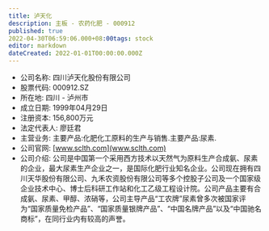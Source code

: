 ```yaml
---
title: 泸天化
description: 主板 - 农药化肥 - 000912
published: true
2022-04-30T06:59:06.000+08:00tags: stock
editor: markdown
dateCreated: 2022-01-01T00:00:00.000Z
---
```


- 公司名称: 四川泸天化股份有限公司
- 股票代码: 000912.SZ
- 所在地: 四川 - 泸州市
- 成立日期: 1999年04月29日
- 注册资本: 156,800万元
- 法定代表人: 廖廷君
- 主营业务: 主要产品:化肥化工原料的生产与销售.主要产品:尿素.
- 公司官网: [www.sclth.com](www.sclth.com)
- 公司介绍: 公司是中国第一个采用西方技术以天然气为原料生产合成氨、尿素的企业，最大尿素生产企业之一，是国际化肥行业知名企业。公司现在拥有四川天华股份有限公司、九禾农资股份有限公司等多个控股子公司及一个国家级企业技术中心、博士后科研工作站和化工乙级工程设计院。公司产品主要有合成氨、尿素、甲醇、浓硝等，公司主导产品“工农牌”尿素曾多次被国家评为“国家质量免检产品”、“国家质量银牌产品”、“中国名牌产品”以及“中国驰名商标”，在同行业内有较高的声誉。



